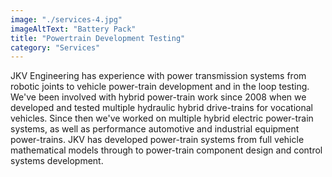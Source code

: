 ```yaml
---
image: "./services-4.jpg"
imageAltText: "Battery Pack"
title: "Powertrain Development Testing"
category: "Services"
---
```


JKV Engineering has experience with power transmission systems from robotic joints to vehicle power-train development and in the loop testing. We've been involved with hybrid power-train work since 2008 when we developed and tested multiple hydraulic hybrid drive-trains for vocational vehicles. Since then we've worked on multiple hybrid electric power-train systems, as well as performance automotive and industrial equipment power-trains. JKV has developed power-train systems from full vehicle mathematical models through to power-train component design and control systems development.